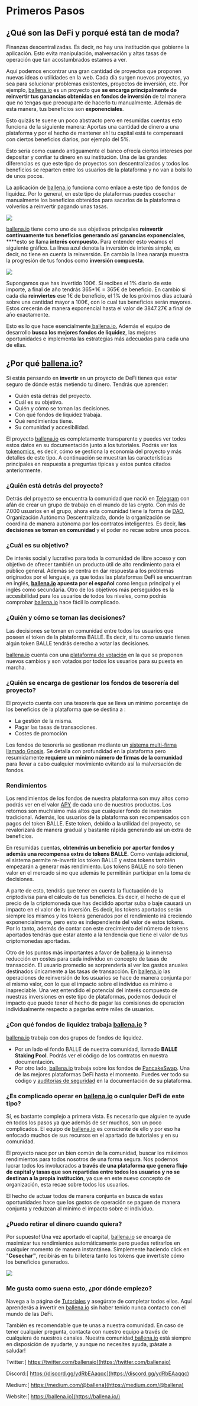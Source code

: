# Primeros Pasos

## ¿Qué son las DeFi y porqué está tan de moda?

Finanzas descentralizadas. Es decir, no hay una institución que gobierne la aplicación. Esto evita manipulación, malversación y altas tasas de operación que tan acostumbrados estamos a ver.

Aquí podemos encontrar una gran cantidad de proyectos que proponen nuevas ideas o utilidades en la web. Cada día surgen nuevos proyectos, ya sea para solucionar problemas existentes, proyectos de inversión, etc. Por ejemplo, [ballena.io](https://ballena.io/) es un proyecto que **se encarga principalmente de reinvertir tus ganancias obtenidas en fondos de inversión** de tal manera que no tengas que preocuparte de hacerlo tu manualmente. Además de esta manera, tus beneficios son **exponenciales**.

Esto quizás te suene un poco abstracto pero en resumidas cuentas esto funciona de la siguiente manera: Aportas una cantidad de dinero a una plataforma y por el hecho de mantener ahí tu capital está te compensará con ciertos beneficios diarios, por ejemplo del 5%. 

Esto sería como cuando antiguamente el banco ofrecía ciertos intereses por depositar y confiar tu dinero en su institución. Una de las grandes diferencias es que este tipo de proyectos son descentralizados y todos los beneficios se reparten entre los usuarios de la plataforma y no van a bolsillo de unos pocos.

La aplicación de [ballena.io](https://ballena.io/) funciona como enlace a este tipo de fondos de liquidez. Por lo general, en este tipo de plataformas puedes cosechar manualmente los beneficios obtenidos para sacarlos de la plataforma o volverlos a reinvertir pagando unas tasas.



![](.gitbook/assets/image%20%282%29.png)



[ballena.io](https://ballena.io/) tiene como uno de sus objetivos principales **reinvertir continuamente tus beneficios generando así ganancias exponenciales**, ****esto se llama **interés compuesto.** Para entender esto veamos el siguiente gráfico. La línea azul denota la inversión de interés simple, es decir, no tiene en cuenta la reinversión. En cambio la línea naranja muestra la progresión de tus fondos como **inversión compuesta**.  
  


![](.gitbook/assets/sin-titulo%20%283%29.png)



Supongamos que has invertido 100€. Si recibes el 1% diario de este importe, a final de año tendrás 365\*1€ = 365€ de beneficio. En cambio si cada día **reinviertes** ese 1€ de beneficio, el 1% de los próximos días actuará sobre una cantidad mayor a 100€, con lo cual tus beneficios serán mayores. Estos crecerán de manera exponencial hasta el valor de 3847.27€ a final de año exactamente.

Esto es lo que hace esencialmente[ ballena.io.](https://ballena.io/) Además el equipo de desarrollo **busca los mejores fondos de liquidez**, las mejores oportunidades e implementa las estrategias más adecuadas para cada una de ellas. 

## ¿Por qué [ballena.io](https://ballena.io/)?

Si estás pensando en **invertir** en un proyecto de DeFi tienes que estar seguro de dónde estás metiendo tu dinero. Tendrás que aprender:

* Quién está detrás del proyecto.
* Cuál es su objetivo.
* Quién y cómo se toman las decisiones.
* Con qué fondos de liquidez trabaja.
* Qué rendimientos tiene.
* Su comunidad y accesibilidad.

El proyecto [ballena.io](https://ballena.io/) es completamente transparente y puedes ver todos estos datos en su documentación junto a los tutoriales. Podrás ver los [tokenomics](tokenomics.md), es decir, cómo se gestiona la economía del proyecto y más detalles de este tipo. A continuación se muestran las características principales en respuesta a preguntas típicas y estos puntos citados anteriormente.



### ¿Quién está detrás del proyecto?

Detrás del proyecto se encuentra la comunidad que nació en [Telegram](https://t.me/stgcrypto) con afán de crear un grupo de trabajo en el mundo de las crypto. Con más de 7.000 usuarios en el grupo, ahora esta comunidad tiene la forma de [DAO](dao/), Organización Autónoma Descentralizada, donde la organización se coordina de manera autónoma por los contratos inteligentes. Es decir, **las decisiones se toman en comunidad** y el poder no recae sobre unos pocos.

  


### ¿Cuál es su objetivo?

De interés social y lucrativo para toda la comunidad de libre acceso y con objetivo de ofrecer también un producto útil de alto rendimiento para el público general. Además se centra en dar respuesta a los problemas originados por el lenguaje, ya que todas las plataformas DeFi se encuentran en inglés, [**ballena.io**](https://ballena.io/) **apuesta por el español** como lengua principal y el inglés como secundaria. Otro de los objetivos más perseguidos es la accesibilidad para los usuarios de todos los niveles, como podrás comprobar [ballena.io](https://ballena.io/) hace fácil lo complicado.



### ¿Quién y cómo se toman las decisiones?

Las decisiones se toman en comunidad entre todos los usuarios que poseen el token de la plataforma BALLE. Es decir, si tu como usuario tienes algún token BALLE tendrás derecho a votar las decisiones. 

[ballena.io](https://ballena.io/) cuenta con una [plataforma de votación](https://vote.ballena.io) en la que se proponen nuevos cambios y son votados por todos los usuarios para su puesta en marcha. 



### ¿Quién se encarga de gestionar los fondos de tesorería del proyecto?

El proyecto cuenta con una tesorería que se lleva un mínimo porcentaje de los beneficios de la plataforma que se destina a :

* La gestión de la misma.
* Pagar las tasas de transacciones.
* Costes de promoción

Los fondos de tesorería se gestionan mediante un [sistema multi-firma llamado Gnosis](https://gnosis-safe.binance.org/#/safes/0x0b56828DfA6fe4144B8619c0f66b9FD594766c29/transactions). Se detalla con profundidad en la plataforma pero resumidamente **requiere un mínimo número de firmas de la comunidad** para llevar a cabo cualquier movimiento evitando así la malversación de fondos.



### Rendimientos

Los rendimientos de los fondos de nuestra plataforma son muy altos como podrás ver en el valor [APY](https://academy.binance.com/es/articles/what-is-yield-farming-in-decentralized-finance-defi#:~:text=Algunas%20m%C3%A9tricas%20habitualmente%20utilizadas%20son,espa%C3%B1ol%20Porcentaje%20de%20Rendimiento%20Anual%29.) de cada uno de nuestros productos. Los retornos son muchísimo más altos que cualquier fondo de inversión tradicional. Además, los usuarios de la plataforma son recompensados con pagos del token BALLE. Este token, debido a la utilidad del proyecto, se revalorizará de manera gradual y bastante rápida generando así un extra de beneficios.

En resumidas cuentas, **obtendrás un beneficio por aportar fondos y además una recompensa extra de tokens BALLE.** Como ventaja adicional, el sistema permite re-invertir los token BALLE y estos tokens también empezarán a generar más rendimiento. Los tokens BALLE no solo tienen valor en el mercado si no que además te permitirán participar en la toma de decisiones.

A parte de esto, tendrás que tener en cuenta la fluctuación de la criptodivisa para el cálculo de tus beneficios. Es decir, el hecho de que el precio de la criptomoneda que has decidido aportar suba o baje causará un impacto en el valor de tu inversión. Es decir, los tokens aportados serán siempre los mismos y los tokens generados por el rendimiento irá creciendo exponencialmente, pero esto es independiente del valor de estos tokens. Por lo tanto, además de contar con este crecimiento del número de tokens aportados tendrás que estar atento a la tendencia que tiene el valor de tus criptomonedas aportadas.

Otro de los puntos más importantes a favor de [ballena.io](https://ballena.io/) la inmensa reducción en costes para cada individuo en concepto de tasas de transacción. El usuario promedio se sorprendería al ver los gastos anuales destinados únicamente a las tasas de transacción. En  [ballena.io](https://ballena.io/) las operaciones de reinversión de los usuarios se hace de manera conjunta por el mismo valor, con lo que el impacto sobre el individuo es mínimo e inapreciable. Una vez entendido el potencial del interés compuesto de nuestras inversiones en este tipo de plataformas, podemos deducir el impacto que puede tener el hecho de pagar las comisiones de operación individualmente respecto a pagarlas entre miles de usuarios. 



### ¿Con qué fondos de liquidez trabaja [ballena.io](https://ballena.io/) ?

[ballena.io](https://ballena.io/) trabaja con dos grupos de fondos de liquidez. 

* Por un lado el fondo BALLE de nuestra comunidad, llamado **BALLE Staking Pool**. Podrás ver el código de los contratos en nuestra documentación.
* Por otro lado, [ballena.io](https://ballena.io/) trabaja sobre los fondos de [PancakeSwap](https://pancakeswap.finance/). Una de las mejores plataformas DeFi hasta el momento. Puedes ver todo su código y [auditorias de seguridad](https://certik-public-assets.s3.amazonaws.com/REP-PancakeSwap-16_10_2020.pdf) en la documentación de su plataforma.

### 

### ¿Es complicado operar en [ballena.io](https://ballena.io/) o cualquier DeFi de este tipo?

Sí, es bastante complejo a primera vista. Es necesario que alguien te ayude en todos los pasos ya que además de ser muchos, son un poco complicados. El equipo de [ballena.io](https://ballena.io/) es consciente de ello y por eso ha enfocado muchos de sus recursos en el apartado de tutoriales y en su comunidad. 

El proyecto nace por un bien común de la comunidad, buscar los máximos rendimientos para todos nosotros de una forma segura. Nos podernos lucrar todos los involucrados **a través de una plataforma que genera flujo de capital y tasas que son repartidas entre todos los usuarios y no se destinan a la propia institución**, ya que en este nuevo concepto de organización, esta recae sobre todos los usuarios. 

El hecho de actuar todos de manera conjunta en busca de estas oportunidades hace que los gastos de operación se paguen de manera conjunta y reduzcan al mínimo el impacto sobre el individuo.



### ¿Puedo retirar el dinero cuando quiera?

Por supuesto! Una vez aportado el capital, [ballena.io](https://ballena.io/) se encarga de maximizar tus rendimientos automáticamente pero puedes retirarlos en cualquier momento de manera instantánea. Simplemente haciendo click en "**Cosechar"**, recibirás en tu billetera tanto los tokens que invertiste cómo los beneficios generados.



![](.gitbook/assets/image%20%281%29.png)

### 

### Me gusta como suena esto, ¿por dónde empiezo?

Navega a la página de [Tutoriales](https://docs.ballena.io/v/es/tutoriales) y asegúrate de completar todos ellos. Aquí aprenderás a invertir en [ballena.io](https://ballena.io/) sin haber tenido nunca contacto con el mundo de las DeFi.

También es recomendable que te unas a nuestra comunidad. En caso de tener cualquier pregunta, contacta con nuestro equipo a través de cualquiera de nuestros canales. Nuestra comunidad[ ballena.io](https://ballena.io/) está siempre en disposición de ayudarte, y aunque no necesites ayuda, ¡pásate a saludar!

Twitter:[ https://twitter.com/ballenaio](https://twitter.com/ballenaio)

Discord:[ https://discord.gg/ydRbEAaqqc](https://discord.gg/ydRbEAaqqc)

Medium:[ https://medium.com/@ballena](https://medium.com/@ballena)

‌Website:[ https://ballena.io](https://ballena.io/)







